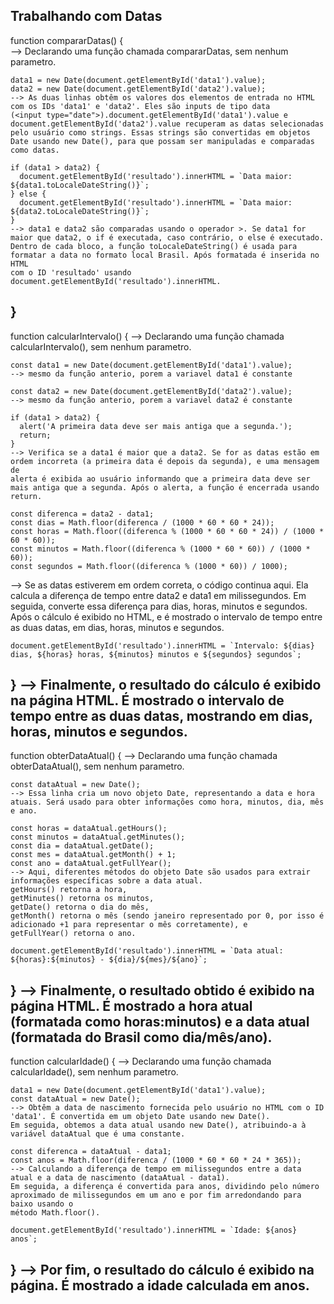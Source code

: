 Trabalhando com Datas
--------------------------------------------------------------------------------------------------------------------------------------------------------------------
function compararDatas() {   
	--> Declarando uma função chamada compararDatas, sem nenhum parametro.
    
    data1 = new Date(document.getElementById('data1').value); 
    data2 = new Date(document.getElementById('data2').value);
    --> As duas linhas obtêm os valores dos elementos de entrada no HTML com os IDs 'data1' e 'data2'. Eles são inputs de tipo data 
    (<input type="date">).document.getElementById('data1').value e document.getElementById('data2').value recuperam as datas selecionadas	
    pelo usuário como strings. Essas strings são convertidas em objetos Date usando new Date(), para que possam ser manipuladas e comparadas como datas.
  
    if (data1 > data2) {
      document.getElementById('resultado').innerHTML = `Data maior: ${data1.toLocaleDateString()}`;
    } else {
      document.getElementById('resultado').innerHTML = `Data maior: ${data2.toLocaleDateString()}`;
    }
	--> data1 e data2 são comparadas usando o operador >. Se data1 for maior que data2, o if é executada, caso contrário, o else é executado. 
	Dentro de cada bloco, a função toLocaleDateString() é usada para formatar a data no formato local Brasil. Após formatada é inserida no HTML 
	com o ID 'resultado' usando document.getElementById('resultado').innerHTML.
  }
--------------------------------------------------------------------------------------------------------------------------------------------------------------------
function calcularIntervalo() {
	--> Declarando uma função chamada calcularIntervalo(), sem nenhum parametro.

    const data1 = new Date(document.getElementById('data1').value);    
    --> mesmo da função anterio, porem a variavel data1 é constante
    
    const data2 = new Date(document.getElementById('data2').value);    
    --> mesmo da função anterio, porem a variavel data2 é constante
  
    if (data1 > data2) {
      alert('A primeira data deve ser mais antiga que a segunda.');
      return;
    }
    --> Verifica se a data1 é maior que a data2. Se for as datas estão em ordem incorreta (a primeira data é depois da segunda), e uma mensagem de 
    alerta é exibida ao usuário informando que a primeira data deve ser mais antiga que a segunda. Após o alerta, a função é encerrada usando return.
  
    const diferenca = data2 - data1;
    const dias = Math.floor(diferenca / (1000 * 60 * 60 * 24));
    const horas = Math.floor((diferenca % (1000 * 60 * 60 * 24)) / (1000 * 60 * 60));
    const minutos = Math.floor((diferenca % (1000 * 60 * 60)) / (1000 * 60));
    const segundos = Math.floor((diferenca % (1000 * 60)) / 1000);
  --> Se as datas estiverem em ordem correta, o código continua aqui. Ela calcula a diferença de tempo entre data2 e data1 em milissegundos. 
	Em seguida, converte essa diferença para dias, horas, minutos e segundos.
	Após o cálculo é exibido no HTML, e é mostrado o intervalo de tempo entre as duas datas, em dias, horas, minutos e segundos.
 
    document.getElementById('resultado').innerHTML = `Intervalo: ${dias} dias, ${horas} horas, ${minutos} minutos e ${segundos} segundos`;
}
  --> Finalmente, o resultado do cálculo é exibido na página HTML. É mostrado o intervalo de tempo entre as duas datas, mostrando em dias, horas, minutos e segundos.
--------------------------------------------------------------------------------------------------------------------------------------------------------------------
function obterDataAtual() {
	--> Declarando uma função chamada obterDataAtual(), sem nenhum parametro.

    const dataAtual = new Date();
	--> Essa linha cria um novo objeto Date, representando a data e hora atuais. Será usado para obter informações como hora, minutos, dia, mês e ano.

    const horas = dataAtual.getHours();
    const minutos = dataAtual.getMinutes();
    const dia = dataAtual.getDate();
    const mes = dataAtual.getMonth() + 1;
    const ano = dataAtual.getFullYear();
	--> Aqui, diferentes métodos do objeto Date são usados para extrair informações específicas sobre a data atual. 
	getHours() retorna a hora, 
	getMinutes() retorna os minutos, 
	getDate() retorna o dia do mês, 
	getMonth() retorna o mês (sendo janeiro representado por 0, por isso é adicionado +1 para representar o mês corretamente), e 
	getFullYear() retorna o ano.
  
    document.getElementById('resultado').innerHTML = `Data atual: ${horas}:${minutos} - ${dia}/${mes}/${ano}`;
}
	--> Finalmente, o resultado obtido é exibido na página HTML. É mostrado a hora atual (formatada como horas:minutos) e a data atual (formatada do Brasil
	 como dia/mês/ano).
--------------------------------------------------------------------------------------------------------------------------------------------------------------------
function calcularIdade() {
	--> Declarando uma função chamada calcularIdade(), sem nenhum parametro.

    data1 = new Date(document.getElementById('data1').value);
    const dataAtual = new Date();
	--> Obtêm a data de nascimento fornecida pelo usuário no HTML com o ID 'data1'. É convertida em um objeto Date usando new Date(). 
	Em seguida, obtemos a data atual usando new Date(), atribuindo-a à variável dataAtual que é uma constante.
  
    const diferenca = dataAtual - data1;
    const anos = Math.floor(diferenca / (1000 * 60 * 60 * 24 * 365));
	--> Calculando a diferença de tempo em milissegundos entre a data atual e a data de nascimento (dataAtual - data1). 
	Em seguida, a diferença é convertida para anos, dividindo pelo número aproximado de milissegundos em um ano e por fim arredondando para baixo usando o 
	método Math.floor().
  
    document.getElementById('resultado').innerHTML = `Idade: ${anos} anos`;
  }
	--> Por fim, o resultado do cálculo é exibido na página. É mostrado a idade calculada em anos.
--------------------------------------------------------------------------------------------------------------------------------------------------------------------
